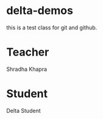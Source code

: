 # delta-demos
this is a test class for git and github.

# Teacher
Shradha Khapra

#  Student
Delta Student